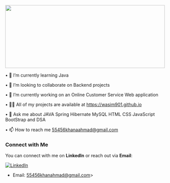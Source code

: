 
<p align="center">
  <img src="https://github.com/Wasim901/Wasim901/assets/119388217/b480d463-f3f3-414c-8743-1102ef1b15e9" width="100%" height="200px">
</p>


• 🌱 I’m currently learning Java

• 👯 I’m looking to collaborate on Backend projects

• 🔭 I’m currently working on an Online Customer Service Web application

• 👨‍💻 All of my projects are available at https://wasim901.github.io

• 💬 Ask me about JAVA Spring Hibernate MySQL HTML CSS JavaScript BootStrap and DSA

• 📫 How to reach me 55456khanaahmad@gmail.com




### Connect with Me

You can connect with me on **LinkedIn** or reach out via **Email**:

[![LinkedIn](https://img.shields.io/badge/LinkedIn-Connect-blue?style=for-the-badge&logo=linkedin)](https://www.linkedin.com/in/wasimahmad9/)
- Email: 55456khanahmad@gmail.com>


